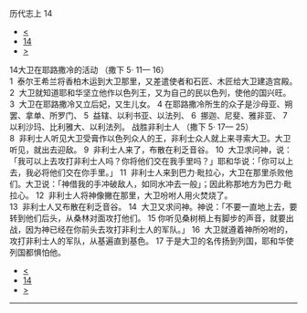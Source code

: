﻿





 历代志上 14




* [<](bible/1CH13.md)
* [14](bible/1CH.md)
* [>](bible/1CH15.md)



 
14大卫在耶路撒冷的活动 （撒下 5· 11— 16）  
1  泰尔王希兰将香柏木运到大卫那里，又差遣使者和石匠、木匠给大卫建造宫殿。 
2  大卫就知道耶和华坚立他作以色列王，又为自己的民以色列，使他的国兴旺。  
3  大卫在耶路撒冷又立后妃，又生儿女。 
4 在耶路撒冷所生的众子是沙母亚、朔罢、拿单、所罗门、 
5  益辖、以利书亚、以法列、 
6  挪迦、尼斐、雅非亚、 
7  以利沙玛、比利雅大、以利法列。 战胜非利士人 （撒下 5· 17— 25）  
8  非利士人听见大卫受膏作以色列众人的王，非利士众人就上来寻索大卫。大卫听见，就出去迎敌。 
9  非利士人来了，布散在利乏音谷。 
10  大卫求问神，说：「我可以上去攻打非利士人吗？你将他们交在我手里吗？」耶和华说：「你可以上去，我必将他们交在你手里。」 
11  非利士人来到巴力·毗拉心，大卫在那里杀败他们。大卫说：「神借我的手冲破敌人，如同水冲去一般」；因此称那地方为巴力·毗拉心。 
12  非利士人将神像撇在那里，大卫吩咐人用火焚烧了。  
13  非利士人又布散在利乏音谷。 
14  大卫又求问神。神说：「不要一直地上去，要转到他们后头，从桑林对面攻打他们。 
15 你听见桑树梢上有脚步的声音，就要出战，因为神已经在你前头去攻打非利士人的军队。」 
16  大卫就遵着神所吩咐的，攻打非利士人的军队，从基遍直到基色。 
17 于是大卫的名传扬到列国，耶和华使列国都惧怕他。 
* [<](bible/1CH13.md)
* [14](bible/1CH.md)
* [>](bible/1CH15.md)





---









